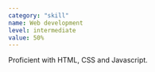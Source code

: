 ```yaml
---
category: "skill"
name: Web development
level: intermediate
value: 50%
---
```


Proficient with HTML, CSS and Javascript.
